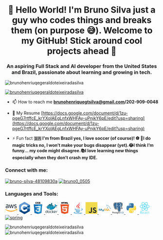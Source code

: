 <h1 align="center">👋 Hello World! I'm Bruno Silva just a guy who codes things and breaks them (on purpose 😅). Welcome to my GitHub! Stick around cool projects ahead 🚀</h1>
<h3 align="center">An aspiring Full Stack and AI developer from the United States and Brazil, passionate about learning and growing in tech.</h3>

<p align="left"> <img src="https://komarev.com/ghpvc/?username=brunohenriuqegeraldoteixeiradasilva&label=Profile%20views&color=0e75b6&style=flat" alt="brunohenriuqegeraldoteixeiradasilva" /> </p>

<p align="left"> <a href="https://github.com/ryo-ma/github-profile-trophy"><img src="https://github-profile-trophy.vercel.app/?username=brunohenriuqegeraldoteixeiradasilva" alt="brunohenriuqegeraldoteixeiradasilva" /></a> </p>

- 📫 How to reach me **brunohenriquegtsilva@gmail.com/202-909-0048**

- 📄 My Resume [https://docs.google.com/document/d/1zu-pgeG7rtffcE_krYXoIAEgLnfxWHFAy-uPnjkY6pE/edit?usp=sharing](https://docs.google.com/document/d/1zu-pgeG7rtffcE_krYXoIAEgLnfxWHFAy-uPnjkY6pE/edit?usp=sharing)

- ⚡ Fun fact **🇧🇷 I'm from Brazil yes, I love soccer (of course)! ⚽ 🎩I do magic tricks no, I won’t make your bugs disappear (yet).😂I think I’m funny... my code might disagree.📚I love learning new things especially when they don’t crash my IDE.**

<h3 align="left">Connect with me:</h3>
<p align="left">
<a href="https://linkedin.com/in/bruno-silva-48109830a" target="blank"><img align="center" src="https://raw.githubusercontent.com/rahuldkjain/github-profile-readme-generator/master/src/images/icons/Social/linked-in-alt.svg" alt="bruno-silva-48109830a" height="30" width="40" /></a>
<a href="https://instagram.com/bruno0_0505" target="blank"><img align="center" src="https://raw.githubusercontent.com/rahuldkjain/github-profile-readme-generator/master/src/images/icons/Social/instagram.svg" alt="bruno0_0505" height="30" width="40" /></a>
</p>

<h3 align="left">Languages and Tools:</h3>
<p align="left"> <a href="https://aws.amazon.com" target="_blank" rel="noreferrer"> <img src="https://raw.githubusercontent.com/devicons/devicon/master/icons/amazonwebservices/amazonwebservices-original-wordmark.svg" alt="aws" width="40" height="40"/> </a> <a href="https://www.w3schools.com/cpp/" target="_blank" rel="noreferrer"> <img src="https://raw.githubusercontent.com/devicons/devicon/master/icons/cplusplus/cplusplus-original.svg" alt="cplusplus" width="40" height="40"/> </a> <a href="https://www.w3schools.com/css/" target="_blank" rel="noreferrer"> <img src="https://raw.githubusercontent.com/devicons/devicon/master/icons/css3/css3-original-wordmark.svg" alt="css3" width="40" height="40"/> </a> <a href="https://www.docker.com/" target="_blank" rel="noreferrer"> <img src="https://raw.githubusercontent.com/devicons/devicon/master/icons/docker/docker-original-wordmark.svg" alt="docker" width="40" height="40"/> </a> <a href="https://www.w3.org/html/" target="_blank" rel="noreferrer"> <img src="https://raw.githubusercontent.com/devicons/devicon/master/icons/html5/html5-original-wordmark.svg" alt="html5" width="40" height="40"/> </a> <a href="https://www.java.com" target="_blank" rel="noreferrer"> <img src="https://raw.githubusercontent.com/devicons/devicon/master/icons/java/java-original.svg" alt="java" width="40" height="40"/> </a> <a href="https://developer.mozilla.org/en-US/docs/Web/JavaScript" target="_blank" rel="noreferrer"> <img src="https://raw.githubusercontent.com/devicons/devicon/master/icons/javascript/javascript-original.svg" alt="javascript" width="40" height="40"/> </a> <a href="https://www.mysql.com/" target="_blank" rel="noreferrer"> <img src="https://raw.githubusercontent.com/devicons/devicon/master/icons/mysql/mysql-original-wordmark.svg" alt="mysql" width="40" height="40"/> </a> <a href="https://www.postgresql.org" target="_blank" rel="noreferrer"> <img src="https://raw.githubusercontent.com/devicons/devicon/master/icons/postgresql/postgresql-original-wordmark.svg" alt="postgresql" width="40" height="40"/> </a> <a href="https://www.python.org" target="_blank" rel="noreferrer"> <img src="https://raw.githubusercontent.com/devicons/devicon/master/icons/python/python-original.svg" alt="python" width="40" height="40"/> </a> <a href="https://reactjs.org/" target="_blank" rel="noreferrer"> <img src="https://raw.githubusercontent.com/devicons/devicon/master/icons/react/react-original-wordmark.svg" alt="react" width="40" height="40"/> </a> <a href="https://spring.io/" target="_blank" rel="noreferrer"> <img src="https://www.vectorlogo.zone/logos/springio/springio-icon.svg" alt="spring" width="40" height="40"/> </a> </p>

<p><img align="left" src="https://github-readme-stats.vercel.app/api/top-langs?username=brunohenriuqegeraldoteixeiradasilva&show_icons=true&locale=en&layout=compact" alt="brunohenriuqegeraldoteixeiradasilva" /></p>

<p>&nbsp;<img align="center" src="https://github-readme-stats.vercel.app/api?username=brunohenriuqegeraldoteixeiradasilva&show_icons=true&locale=en" alt="brunohenriuqegeraldoteixeiradasilva" /></p>
